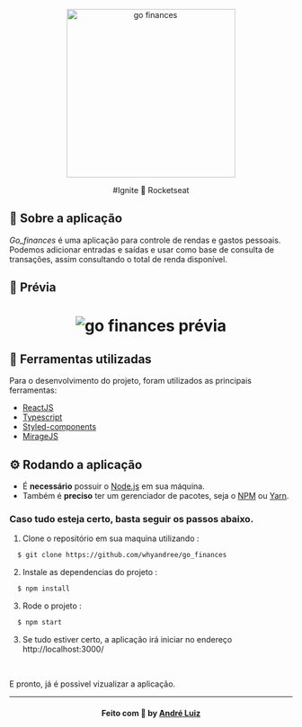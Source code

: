 <p align="center">
  <img src="https://github.com/whyandree/go_finances/blob/master/src/assets/logo.svg" alt="go finances" width="300px"/>
</p>

<p align="center">
  #Ignite 🚀 Rocketseat
</p>

<h2>
  📃 Sobre a aplicação
</h2>

<i>Go_finances</i> é uma aplicação para controle de rendas e gastos pessoais. Podemos adicionar entradas e
saídas e usar como base de consulta de transações, assim consultando o total de renda disponível.

<h2>📼 Prévia</h2>
<h1 align="center">
  <img src="https://github.com/whyandree/go_finances/blob/master/public/preview/gofinances_preview.gif" alt="go finances prévia"/>
</h1>


<h2>🔧 Ferramentas utilizadas</h2>
Para o desenvolvimento do projeto, foram utilizados as principais ferramentas:
<ul>
  <li><a href="https://pt-br.reactjs.org/">ReactJS</a></li>
  <li><a href="https://www.typescriptlang.org/">Typescript</a></li>
  <li><a href="https://styled-components.com/">Styled-components</a></li>
  <li><a href="https://miragejs.com/">MirageJS</a></li>
</ul>

<h2>⚙ Rodando a aplicação</h2>
<ul>
  <li>É <b>necessário</b> possuir o <a href="https://nodejs.org/en/">Node.js</a> em sua máquina.</li>
  <li>Também é <b>preciso</b> ter um gerenciador de pacotes, seja o <a href="https://www.npmjs.com/">NPM</a> ou <a href="https://yarnpkg.com/">Yarn</a>.</li>
</ul>

<h3>Caso tudo esteja certo, basta seguir os passos abaixo.</h3>

1. Clone o repositório em sua maquina utilizando :

```sh
  $ git clone https://github.com/whyandree/go_finances
```
2. Instale as dependencias do projeto :
```sh
  $ npm install
```
3. Rode o projeto :
```sh
  $ npm start
```
3. Se tudo estiver certo, a aplicação irá iniciar no endereço http://localhost:3000/

<br />

E pronto, já é possivel vizualizar a aplicação.
<hr>
<h4 align="center">
    Feito com 💜 by <a href="https://www.linkedin.com/in/andreluizx/" target="_blank">André Luiz</a>
</h4>
